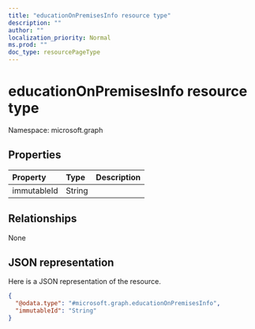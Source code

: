 ```yaml
---
title: "educationOnPremisesInfo resource type"
description: ""
author: ""
localization_priority: Normal
ms.prod: ""
doc_type: resourcePageType
---
```


# educationOnPremisesInfo resource type


Namespace: microsoft.graph



## Properties
|Property|Type|Description|
|:---|:---|:---|
|immutableId|String||

## Relationships
None

## JSON representation
Here is a JSON representation of the resource.
<!-- {
  "blockType": "resource",
  "@odata.type": "microsoft.graph.educationOnPremisesInfo"
}
-->
``` json
{
  "@odata.type": "#microsoft.graph.educationOnPremisesInfo",
  "immutableId": "String"
}
```

